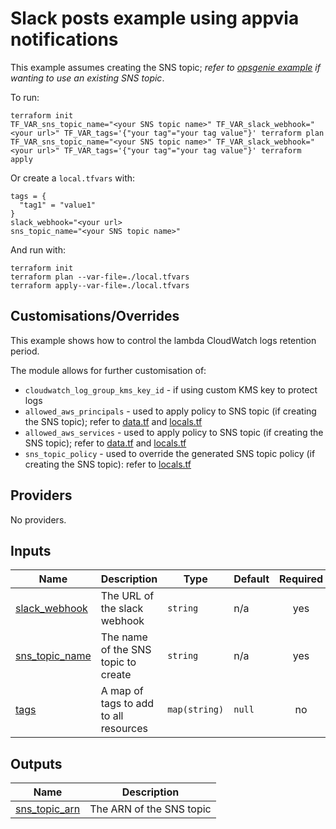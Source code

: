 # Slack posts example using appvia notifications
This example assumes creating the SNS topic; _refer to [opsgenie example](../opsgenie/main.tf) if wanting to use an existing SNS topic_.

To run:
```
terraform init
TF_VAR_sns_topic_name="<your SNS topic name>" TF_VAR_slack_webhook="<your url>" TF_VAR_tags='{"your tag"="your tag value"}' terraform plan
TF_VAR_sns_topic_name="<your SNS topic name>" TF_VAR_slack_webhook="<your url>" TF_VAR_tags='{"your tag"="your tag value"}' terraform apply
```

Or create a `local.tfvars` with:
```
tags = {
  "tag1" = "value1"
}
slack_webhook="<your url>
sns_topic_name="<your SNS topic name>"
```

And run with:
```
terraform init
terraform plan --var-file=./local.tfvars
terraform apply--var-file=./local.tfvars
```

## Customisations/Overrides
This example shows how to control the lambda CloudWatch logs retention period.

The module allows for further customisation of:
* `cloudwatch_log_group_kms_key_id` - if using custom KMS key to protect logs
* `allowed_aws_principals` - used to apply policy to SNS topic (if creating the SNS topic);  refer to [data.tf](../../data.tf) and [locals.tf](../../locals.tf)
* `allowed_aws_services` - used to apply policy to SNS topic (if creating the SNS topic);  refer to [data.tf](../../data.tf) and [locals.tf](../../locals.tf)
* `sns_topic_policy` - used to override the generated SNS topic policy (if creating the SNS topic): refer to [locals.tf](../../locals.tf)

<!-- BEGIN_TF_DOCS -->
## Providers

No providers.

## Inputs

| Name | Description | Type | Default | Required |
|------|-------------|------|---------|:--------:|
| <a name="input_slack_webhook"></a> [slack\_webhook](#input\_slack\_webhook) | The URL of the slack webhook | `string` | n/a | yes |
| <a name="input_sns_topic_name"></a> [sns\_topic\_name](#input\_sns\_topic\_name) | The name of the SNS topic to create | `string` | n/a | yes |
| <a name="input_tags"></a> [tags](#input\_tags) | A map of tags to add to all resources | `map(string)` | `null` | no |

## Outputs

| Name | Description |
|------|-------------|
| <a name="output_sns_topic_arn"></a> [sns\_topic\_arn](#output\_sns\_topic\_arn) | The ARN of the SNS topic |
<!-- END_TF_DOCS -->